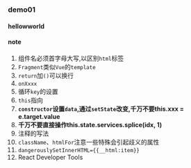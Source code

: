 ### demo01
#### hellowworld
#### note
1. 组件名必须首字母大写,以区别`html`标签
2. `Fragment`类似`Vue`的`template`
3. `return`加`()`可以换行
4. `onXxxx`
5. 循环`key`的设置
6. `this`指向
7. **`constructor`设置`data`,通过`setState`改变,千万不要this.xxx = e.target.value**
8. **千万不要直接操作this.state.services.splice(idx, 1)**
9. 注释的写法
10. `className`、`htmlFor`注意一些特殊会引起歧义的属性
11. `dangerouslySetInnerHTML={{__html:item}}`
12. React Developer Tools